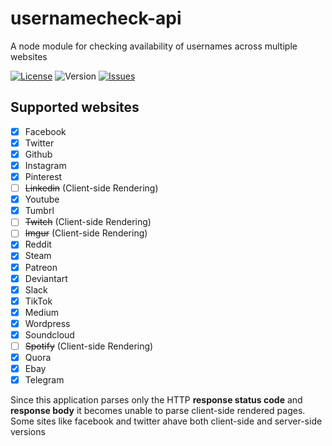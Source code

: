 # usernamecheck-api
A node module for checking availability of usernames across multiple websites

[![License](https://img.shields.io/github/license/adrianofinco/usernamecheck-api)](LICENSE.txt)
![Version](https://img.shields.io/github/package-json/version/adrianofinco/usernamecheck-api)
[![Issues](https://img.shields.io/github/issues/adrianofinco/usernamecheck-api)](https://github.com/adrianofinco/usernamecheck-api/issues)

## Supported websites
- [x] Facebook
- [x] Twitter
- [x] Github
- [x] Instagram
- [x] Pinterest
- [ ] ~~Linkedin~~ (Client-side Rendering)
- [x] Youtube
- [x] Tumbrl
- [ ] ~~Twitch~~ (Client-side Rendering)
- [ ] ~~Imgur~~ (Client-side Rendering)
- [x] Reddit
- [x] Steam
- [x] Patreon
- [x] Deviantart
- [x] Slack
- [x] TikTok
- [x] Medium
- [x] Wordpress
- [x] Soundcloud
- [ ] ~~Spotify~~ (Client-side Rendering)
- [x] Quora
- [x] Ebay
- [x] Telegram 

Since this application parses only the HTTP **response status code** and **response body** it becomes unable to parse client-side rendered pages. Some sites like facebook and twitter ahave both client-side and server-side versions


